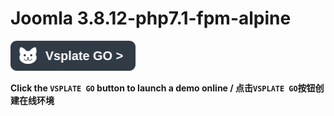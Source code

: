 # Joomla 3.8.12-php7.1-fpm-alpine

<a href="https://www.vsplate.com/?docker-compose=https://github.com/vsplate/dcenvs/joomla/3.8.12-php7.1-fpm-alpine"><img alt="VSPLATE GO" src="https://raw.githubusercontent.com/vsplate/images/master/vsgo_btn.png" width="200px"></a>

**Click the `VSPLATE GO` button to launch a demo online / 点击`VSPLATE GO`按钮创建在线环境**